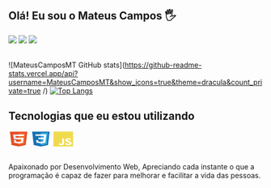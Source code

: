 ## Olá! Eu sou o Mateus Campos 🖐️

<div> 
 <a href="#" target="_blank"><img src="https://img.shields.io/badge/Discord-7289DA?style=for-the-badge&logo=discord&logoColor=white" target="_blank"></a> 
  <a href = "#"><img src="https://img.shields.io/badge/-Gmail-%23333?style=for-the-badge&logo=gmail&logoColor=white" target="_blank"></a>
  <a href="#" target="_blank"><img src="https://img.shields.io/badge/-LinkedIn-%230077B5?style=for-the-badge&logo=linkedin&logoColor=white" target="_blank"></a> 
</div><br>

![MateusCamposMT GitHub stats](https://github-readme-stats.vercel.app/api?username=MateusCamposMT&show_icons=true&theme=dracula&count_private=true /)
[![Top Langs](https://github-readme-stats.vercel.app/api/top-langs/?username=MateusCamposMT&show_icons=true&theme=dracula&count_private=true)](https://github.com/mateuscamposmt/github-readme-stats)

## Tecnologias que eu estou utilizando

<div style="display: inline_block">
  <img align="center" alt="HTML" height="30" width="40" src="https://raw.githubusercontent.com/devicons/devicon/master/icons/html5/html5-original.svg">
  <img align="center" alt="CSS" height="30" width="40" src="https://raw.githubusercontent.com/devicons/devicon/master/icons/css3/css3-original.svg">
  <img align="center" alt="Js" height="30" width="40"" src="https://raw.githubusercontent.com/devicons/devicon/master/icons/javascript/javascript-plain.svg">
</div><br/>

Apaixonado por Desenvolvimento Web, Apreciando cada instante o que a programação é capaz de fazer para melhorar e facilitar a vida das pessoas.
